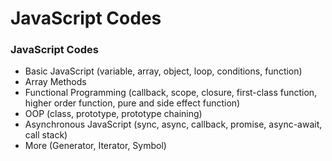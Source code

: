 # JavaScript Codes
### JavaScript Codes

- Basic JavaScript (variable, array, object, loop, conditions, function)
- Array Methods 
- Functional Programming (callback, scope, closure, first-class function, higher order function, pure and side effect function)
- OOP (class, prototype, prototype chaining)
- Asynchronous JavaScript (sync, async, callback, promise, async-await, call stack)
- More (Generator, Iterator, Symbol)
